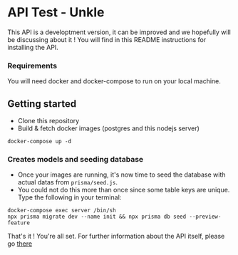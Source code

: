 # API Test - Unkle

This API is a developtment version, it can be improved and we hopefully will be discussing about it !
You will find in this README instructions for installing the API.

### Requirements
You will need docker and docker-compose to run on your local machine.

## Getting started
- Clone this repository
- Build & fetch docker images (postgres and this nodejs server)

```
docker-compose up -d
```

### Creates models and seeding database
- Once your images are running, it's now time to seed the database with actual datas from `prisma/seed.js`.
- You could not do this more than once since some table keys are unique.
Type the following in your terminal: 
```
docker-compose exec server /bin/sh
npx prisma migrate dev --name init && npx prisma db seed --preview-feature
```

That's it ! You're all set. For further information about the API itself, please go [there](https://documenter.getpostman.com/view/13245077/TzJsfxoZ)